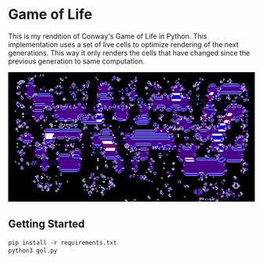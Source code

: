 # Game of Life

This is my rendition of Conway's Game of Life in Python. This implementation uses a set of live cells to optimize rendering of the next generations. This way it only renders the cells that have changed since the previous generation to same computation.

![A picture of the middle of a game of life!](./preview.JPG)

## Getting Started

```
pip install -r requirements.txt
python3 gol.py
```
